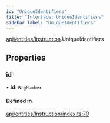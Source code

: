 ```yaml
---
id: "UniqueIdentifiers"
title: "Interface: UniqueIdentifiers"
sidebar_label: "UniqueIdentifiers"
---
```


[api/entities/Instruction](../../../../../modules/API/Entities/Instruction/Instruction.md).UniqueIdentifiers

## Properties

### id

• **id**: `BigNumber`

#### Defined in

[api/entities/Instruction/index.ts:70](https://github.com/PolymeshAssociation/polymesh-sdk/blob/adcc38781/src/api/entities/Instruction/index.ts#L70)
